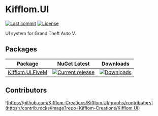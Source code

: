 ﻿# Kifflom.UI
[![Last commit](https://img.shields.io/github/last-commit/Kifflom-Creations/Kifflom.UI?style=for-the-badge)](https://github.com/Kifflom-Creations/Kifflom.UI/commits)
[![License](https://img.shields.io/github/license/Kifflom-Creations/Kifflom.UI?style=for-the-badge)](https://github.com/Kifflom-Creations/Kifflom.UI/blob/main/LICENSE)

UI system for Grand Theft Auto V.

## Packages

| Package | NuGet Latest | Downloads |
|---------|--------------|-----------|
| [Kifflom.UI.FiveM](https://www.nuget.org/packages/Kifflom.UI.FiveM/) | [![Current release](https://img.shields.io/nuget/v/Kifflom.UI.FiveM)](https://www.nuget.org/packages/Kifflom.UI.FiveM/) | [![Downloads](https://img.shields.io/nuget/dt/Kifflom.UI.FiveM)](https://www.nuget.org/packages/Kifflom.UI.FiveM/) |

## Contributors
![https://github.com/Kifflom-Creations/Kifflom.UI/graphs/contributors](https://contrib.rocks/image?repo=Kifflom-Creations/Kifflom.UI)
